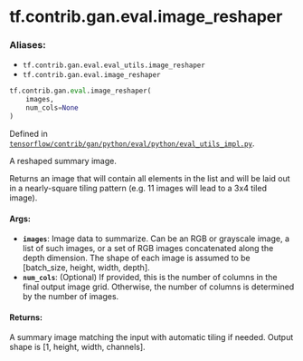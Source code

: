<div itemscope itemtype="http://developers.google.com/ReferenceObject">
<meta itemprop="name" content="tf.contrib.gan.eval.image_reshaper" />
<meta itemprop="path" content="Stable" />
</div>

# tf.contrib.gan.eval.image_reshaper

### Aliases:

* `tf.contrib.gan.eval.eval_utils.image_reshaper`
* `tf.contrib.gan.eval.image_reshaper`

``` python
tf.contrib.gan.eval.image_reshaper(
    images,
    num_cols=None
)
```



Defined in [`tensorflow/contrib/gan/python/eval/python/eval_utils_impl.py`](/code/stable/tensorflow/contrib/gan/python/eval/python/eval_utils_impl.py).

A reshaped summary image.

Returns an image that will contain all elements in the list and will be
laid out in a nearly-square tiling pattern (e.g. 11 images will lead to a
3x4 tiled image).

#### Args:

* <b>`images`</b>: Image data to summarize. Can be an RGB or grayscale image, a list of
       such images, or a set of RGB images concatenated along the depth
       dimension. The shape of each image is assumed to be [batch_size,
       height, width, depth].
* <b>`num_cols`</b>: (Optional) If provided, this is the number of columns in the final
       output image grid. Otherwise, the number of columns is determined by
       the number of images.


#### Returns:

A summary image matching the input with automatic tiling if needed.
Output shape is [1, height, width, channels].